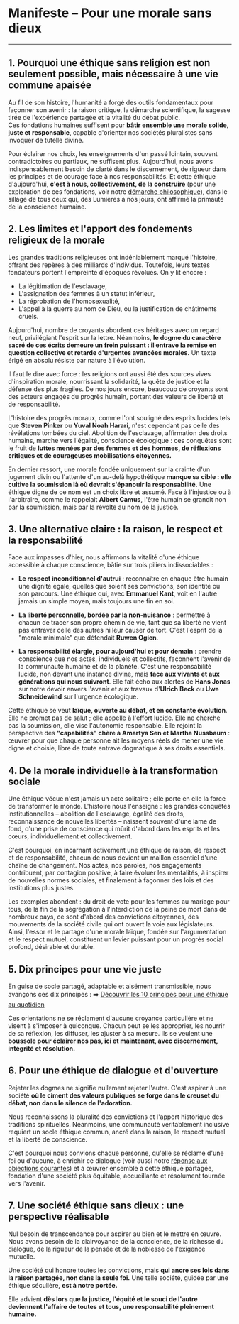 # Manifeste – Pour une morale sans dieux

---

## 1. Pourquoi une éthique sans religion est non seulement possible, mais nécessaire à une vie commune apaisée

Au fil de son histoire, l'humanité a forgé des outils fondamentaux pour façonner son avenir : la raison critique, la démarche scientifique, la sagesse tirée de l'expérience partagée et la vitalité du débat public.  
Ces fondations humaines suffisent pour **bâtir ensemble une morale solide, juste et responsable**, capable d'orienter nos sociétés pluralistes sans invoquer de tutelle divine.

Pour éclairer nos choix, les enseignements d'un passé lointain, souvent contradictoires ou partiaux, ne suffisent plus.
Aujourd'hui, nous avons indispensablement besoin de clarté dans le discernement, de rigueur dans les principes et de courage face à nos responsabilités.
Et cette éthique d'aujourd'hui, **c'est à nous, collectivement, de la construire** (pour une exploration de ces fondations, voir notre [démarche philosophique](philosophie.md)), dans le sillage de tous ceux qui, des Lumières à nos jours, ont affirmé la primauté de la conscience humaine.

## 2. Les limites et l'apport des fondements religieux de la morale

Les grandes traditions religieuses ont indéniablement marqué l'histoire, offrant des repères à des milliards d'individus. Toutefois, leurs textes fondateurs portent l'empreinte d'époques révolues. On y lit encore :

- La légitimation de l'esclavage,
- L'assignation des femmes à un statut inférieur,
- La réprobation de l'homosexualité,
- L'appel à la guerre au nom de Dieu, ou la justification de châtiments cruels.

Aujourd'hui, nombre de croyants abordent ces héritages avec un regard neuf, privilégiant l'esprit sur la lettre. Néanmoins, **le dogme du caractère sacré de ces écrits demeure un frein puissant : il entrave la remise en question collective et retarde d'urgentes avancées morales.** Un texte érigé en absolu résiste par nature à l'évolution.

Il faut le dire avec force : les religions ont aussi été des sources vives d'inspiration morale, nourrissant la solidarité, la quête de justice et la défense des plus fragiles. De nos jours encore, beaucoup de croyants sont des acteurs engagés du progrès humain, portant des valeurs de liberté et de responsabilité.

L'histoire des progrès moraux, comme l'ont souligné des esprits lucides tels que **Steven Pinker** ou **Yuval Noah Harari**, n'est cependant pas celle des révélations tombées du ciel. Abolition de l'esclavage, affirmation des droits humains, marche vers l'égalité, conscience écologique : ces conquêtes sont le fruit de **luttes menées par des femmes et des hommes, de réflexions critiques et de courageuses mobilisations citoyennes.**

En dernier ressort, une morale fondée uniquement sur la crainte d'un jugement divin ou l'attente d'un au-delà hypothétique **manque sa cible : elle cultive la soumission là où devrait s'épanouir la responsabilité.** Une éthique digne de ce nom est un choix libre et assumé.
Face à l'injustice ou à l'arbitraire, comme le rappelait **Albert Camus**, l'être humain se grandit non par la soumission, mais par la révolte au nom de la justice.

## 3. Une alternative claire : la raison, le respect et la responsabilité

Face aux impasses d'hier, nous affirmons la vitalité d'une éthique accessible à chaque conscience, bâtie sur trois piliers indissociables :

- **Le respect inconditionnel d'autrui** : reconnaître en chaque être humain une dignité égale, quelles que soient ses convictions, son identité ou son parcours. Une éthique qui, avec **Emmanuel Kant**, voit en l'autre jamais un simple moyen, mais toujours une fin en soi.

- **La liberté personnelle, bordée par la non-nuisance** : permettre à chacun de tracer son propre chemin de vie, tant que sa liberté ne vient pas entraver celle des autres ni leur causer de tort. C'est l'esprit de la "morale minimale" que défendait **Ruwen Ogien**.

- **La responsabilité élargie, pour aujourd'hui et pour demain** : prendre conscience que nos actes, individuels et collectifs, façonnent l'avenir de la communauté humaine et de la planète. C'est une responsabilité lucide, non devant une instance divine, mais **face aux vivants et aux générations qui nous suivront**. Elle fait écho aux alertes de **Hans Jonas** sur notre devoir envers l'avenir et aux travaux d'**Ulrich Beck** ou **Uwe Schneidewind** sur l'urgence écologique.

Cette éthique se veut **laïque, ouverte au débat, et en constante évolution**. Elle ne promet pas de salut ; elle appelle à l'effort lucide. Elle ne cherche pas la soumission, elle vise l'autonomie responsable.
Elle rejoint la perspective des **"capabilités" chère à Amartya Sen et Martha Nussbaum** : œuvrer pour que chaque personne ait les moyens réels de mener une vie digne et choisie, libre de toute entrave dogmatique à ses droits essentiels.

## 4. De la morale individuelle à la transformation sociale

Une éthique vécue n'est jamais un acte solitaire ; elle porte en elle la force de transformer le monde.
L'histoire nous l'enseigne : les grandes conquêtes institutionnelles – abolition de l'esclavage, égalité des droits, reconnaissance de nouvelles libertés – naissent souvent d'une lame de fond, d'une prise de conscience qui mûrit d'abord dans les esprits et les cœurs, individuellement et collectivement.

C'est pourquoi, en incarnant activement une éthique de raison, de respect et de responsabilité, chacun de nous devient un maillon essentiel d'une chaîne de changement. Nos actes, nos paroles, nos engagements contribuent, par contagion positive, à faire évoluer les mentalités, à inspirer de nouvelles normes sociales, et finalement à façonner des lois et des institutions plus justes.

Les exemples abondent : du droit de vote pour les femmes au mariage pour tous, de la fin de la ségrégation à l'interdiction de la peine de mort dans de nombreux pays, ce sont d'abord des convictions citoyennes, des mouvements de la société civile qui ont ouvert la voie aux législateurs.
Ainsi, l'essor et le partage d'une morale laïque, fondée sur l'argumentation et le respect mutuel, constituent un levier puissant pour un progrès social profond, désirable et durable.

## 5. Dix principes pour une vie juste

En guise de socle partagé, adaptable et aisément transmissible, nous avançons ces dix principes :
➡️ [Découvrir les 10 principes pour une éthique au quotidien](principes.md)

Ces orientations ne se réclament d'aucune croyance particulière et ne visent à s'imposer à quiconque.
Chacun peut se les approprier, les nourrir de sa réflexion, les diffuser, les ajuster à sa mesure.
Ils se veulent une **boussole pour éclairer nos pas, ici et maintenant, avec discernement, intégrité et résolution.**

## 6. Pour une éthique de dialogue et d'ouverture

Rejeter les dogmes ne signifie nullement rejeter l'autre.
C'est aspirer à une société **où le ciment des valeurs publiques se forge dans le creuset du débat, non dans le silence de l'adoration.**

Nous reconnaissons la pluralité des convictions et l'apport historique des traditions spirituelles. Néanmoins, une communauté véritablement inclusive requiert un socle éthique commun, ancré dans la raison, le respect mutuel et la liberté de conscience.

C'est pourquoi nous convions chaque personne, qu'elle se réclame d'une foi ou d'aucune, à enrichir ce dialogue (voir aussi notre [réponse aux objections courantes](objections.md)) et à œuvrer ensemble à cette éthique partagée, fondation d'une société plus équitable, accueillante et résolument tournée vers l'avenir.

## 7. Une société éthique sans dieux : une perspective réalisable

Nul besoin de transcendance pour aspirer au bien et le mettre en œuvre.
Nous avons besoin de la clairvoyance de la conscience, de la richesse du dialogue, de la rigueur de la pensée et de la noblesse de l'exigence mutuelle.

Une société qui honore toutes les convictions, mais **qui ancre ses lois dans la raison partagée, non dans la seule foi.**
Une telle société, guidée par une éthique séculière, **est à notre portée.**

Elle advient **dès lors que la justice, l'équité et le souci de l'autre deviennent l'affaire de toutes et tous, une responsabilité pleinement humaine.**
